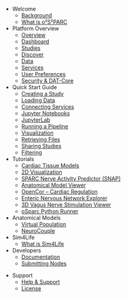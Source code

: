 <!-- _sidebar.md -->

* Welcome
  * [Background](/docs/welcome/background.md)
  * [What is o²S²PARC](/docs/welcome/what_is_osparc.md)
* Platform Overview
  * [Overview](/docs/platform_introduction/overview.md)
  * [Dashboard](/docs/platform_introduction/core_elements/dashboard.md)
  * [Studies](/docs/platform_introduction/core_elements/studies.md)
  * [Discover](/docs/platform_introduction/core_elements/Discover.md)
  * [Data](/docs/platform_introduction/core_elements/Data.md)
  * [Services](/docs/platform_introduction/core_elements/services.md)
  * [User Preferences](/docs/platform_introduction/main_window_and_navigation/user_setup/profile.md)
  * [Security & DAT-Core](/docs/platform_introduction/main_window_and_navigation/user_setup/security_details.md)
* Quick Start Guide
  * [Creating a Study](/docs/study_setup/create_study.md)
  * [Loading Data](/docs/study_setup/loading_data/loading_data.md)
  * [Connecting Services](/docs/study_setup/connecting_services.md)
  * [Jupyter Notebooks](/docs/study_setup/jupyter_notebooks.md)
  * [JupyterLab](/docs/study_setup/JupyterLabs.md)
  * [Running a Pipeline](/docs/study_setup/run_simulation.md)
  * [Visualization](/docs/study_setup/postpro_viewer_types.md)
  * [Retrieving Files](/docs/study_setup/loading_data/retrieving_files.md)
  * [Sharing Studies](/docs/study_setup/sharestudy.md)
  * [Filtering](/docs/platform_introduction/main_window_and_navigation/filtering.md)
* Tutorials
  * [Cardiac Tissue Models](/docs/tutorials/uc_davis.md)
  * [2D Visualization](/docs/tutorials/2d_plot.md)
  * [SPARC Nerve Activity Predictor (SNAP)](/docs/tutorials/matt_ward.md)
  * [Anatomical Model Viewer](/docs/tutorials/anatomical_viewer.md)
  * [OpenCor – Cardiac Regulation](/docs/tutorials/opencor.md)
  * [Enteric Nervous Network Explorer](/docs/tutorials/bornstein_view.md)
  * [3D Vagus Nerve Stimulation Viewer](/docs/tutorials/3D_view.md)
  * [oSparc Python Runner](/docs/tutorials/python_runner.md)
* Anatomical Models
  * [Virtual Population](/docs/anatomical_models/virtual_family.md)
  * [NeuroCouple](/docs/anatomical_models/neurocouple.md)
  <!-- * [Future: 3D EM-Neuro Stimulation Simulation](/docs/anatomical_models/future:_3d_em_neuro_stimulation_simulation.md) -->
* Sim4Life
  * [What is Sim4Life](/docs/sim4life/what_is_sim4life.md)
* Developers
  * [Documentation](/docs/development.md)
  * [Submitting Nodes](/docs/submission.md)
<!-- * [Technical Requirements, Specs](/docs/technical_requirements__specs.md) -->
* Support
  * [Help & Support](/docs/support.md)
  * [License](/docs/license.md)
